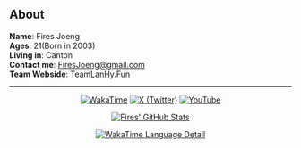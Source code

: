 ## About

**Name**: Fires Joeng  
**Ages**: 21(Born in 2003)  
**Living in**: Canton  
**Contact me**: FiresJoeng@gmail.com  
**Team Webside**: [TeamLanHy.Fun](http://TeamLanHy.Fun)  

---

<div align="center">

[![WakaTime](https://wakatime.com/badge/user/55f19e0b-1919-4212-a045-db07aa73f727.svg)](https://wakatime.com/@FiresJoeng)
[![X (Twitter)](https://img.shields.io/badge/X-@FiresJoeng-black)](https://x.com/FiresJoeng)
[![YouTube](https://img.shields.io/badge/YouTube-@FiresJoeng-red)](https://youtube.com/@FiresJoeng)

[![Fires' GitHub Stats](https://github-readme-stats.vercel.app/api?username=FiresJoeng&include_all_commits=true&bg_color=30,e96443,904e95&title_color=fff&text_color=fff)](https://github.com/FiresJoeng)

[![WakaTime Language Detail](https://github-readme-stats.vercel.app/api/wakatime?username=FiresJoeng&bg_color=30,FFF9A0,C8E6C0&title_color=f00&text_color=880)](https://wakatime.com/@FiresJoeng)

</div>
